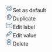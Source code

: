 <div class="dropdown-options-inner"><div class="context-menu-action  "><span class="symbol "><svg width="20" height="20" viewBox="0 0 20 20" xmlns="http://www.w3.org/2000/svg"><title>Set Selected</title><g fill="#2b5672" fill-rule="evenodd"><path d="M10 6c-2.206 0-4 1.794-4 4s1.794 4 4 4 4-1.794 4-4-1.794-4-4-4m0 1a3 3 0 1 1 0 6 3 3 0 0 1 0-6"></path><path d="M10 3a7 7 0 1 0 0 14 7 7 0 0 0 0-14m0 1c3.309 0 6 2.691 6 6s-2.691 6-6 6-6-2.691-6-6 2.691-6 6-6"></path></g></svg></span><!-- react-text: 11 -->Set as default<!-- /react-text --></div><div class="context-menu-action  "><span class="symbol "><svg width="20" height="20" viewBox="0 0 20 20" xmlns="http://www.w3.org/2000/svg"><path d="M15 12.5a.5.5 0 0 1-.5.5h-6a.5.5 0 0 1-.5-.5v-8a.5.5 0 0 1 .5-.5H11v3.5a.5.5 0 0 0 .5.5H15v4.5zm-3 3a.5.5 0 0 1-.5.5h-6a.5.5 0 0 1-.5-.5v-8a.5.5 0 0 1 .5-.5H7v5.5A1.5 1.5 0 0 0 8.5 14H12v1.5zm0-11L14.5 7H12V4.5zM12 3H8.5A1.5 1.5 0 0 0 7 4.5V6H5.5A1.5 1.5 0 0 0 4 7.5v8A1.5 1.5 0 0 0 5.5 17h6a1.5 1.5 0 0 0 1.5-1.5V14h1.5a1.5 1.5 0 0 0 1.5-1.5V7l-4-4z" fill="#2B5672" fill-rule="evenodd"></path></svg></span><!-- react-text: 16 -->Duplicate<!-- /react-text --></div><div class="context-menu-action  "><span class="symbol "><svg width="20" height="20" viewBox="0 0 20 20" xmlns="http://www.w3.org/2000/svg"><path d="M16 4h-2v1h2a1 1 0 0 1 1 1v9a1 1 0 0 1-1 1h-2v1h2a2 2 0 0 0 2-2V6a2 2 0 0 0-2-2zm-2 6V8.5A1.5 1.5 0 0 0 12.5 7h-6A1.5 1.5 0 0 0 5 8.5V10h1V8.5a.5.5 0 0 1 .5-.5H9v6H8v1h3v-1h-1V8h2.5a.5.5 0 0 1 .5.5V10h1zM2 15V6a1 1 0 0 1 1-1h2V4H3a2 2 0 0 0-2 2v9a2 2 0 0 0 2 2h2v-1H3a1 1 0 0 1-1-1z" fill="#2B5672" fill-rule="evenodd"></path></svg></span><!-- react-text: 21 -->Edit label<!-- /react-text --></div><div class="context-menu-action  "><span class="symbol "><svg width="20" height="20" viewBox="0 0 20 20" xmlns="http://www.w3.org/2000/svg"><path d="M16.381 5.305l-1.702-1.704c-.801-.802-2.197-.8-2.996 0l-8.17 8.18L2 18.001l6.211-1.516 8.17-8.18a2.126 2.126 0 0 0 0-3zM3.426 16.573l.828-3.575 2.742 2.745-3.57.83zm4.548-1.214l-1.328-1.33 3.51-3.513-.681-.682-3.51 3.514-1.327-1.329 5.651-5.659 3.336 3.341-5.651 5.658zM15.7 7.623L14.306 9.02 10.97 5.68l1.394-1.397a1.183 1.183 0 0 1 1.634 0L15.7 5.986a1.16 1.16 0 0 1 0 1.637z" fill="#2B5672" fill-rule="evenodd"></path></svg></span><!-- react-text: 26 -->Edit value<!-- /react-text --></div><div class="context-menu-action  "><span class="symbol "><svg width="20" height="20" viewBox="0 0 20 20" xmlns="http://www.w3.org/2000/svg"><path d="M14 14a2 2 0 0 1-2 2H7a2 2 0 0 1-2-2V5h9v9zM8 3.5c0-.271.24-.5.525-.5h1.867c.301 0 .608.252.608.5V4H8v-.5zm4 .5v-.5c0-.799-.752-1.5-1.608-1.5H8.525C7.684 2 7 2.673 7 3.5V4H3v1h1v9a3 3 0 0 0 3 3h5a3 3 0 0 0 3-3V5h1V4h-4zm-1 9h1V7h-1v6zm-2 0h1V7H9v6zm-2 0h1V7H7v6z" fill="#2B5672" fill-rule="evenodd"></path></svg></span><!-- react-text: 31 -->Delete<!-- /react-text --></div></div>
